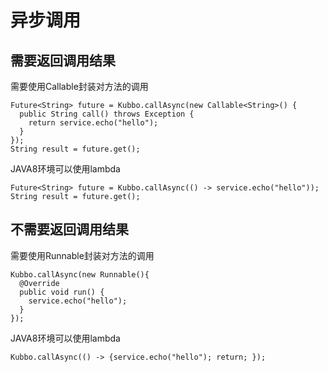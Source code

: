 # 异步调用

## 需要返回调用结果  
需要使用Callable封装对方法的调用
```
Future<String> future = Kubbo.callAsync(new Callable<String>() {
  public String call() throws Exception {
    return service.echo("hello");
  }
});
String result = future.get();
```

JAVA8环境可以使用lambda  
```
Future<String> future = Kubbo.callAsync(() -> service.echo("hello"));
String result = future.get();
```

## 不需要返回调用结果
需要使用Runnable封装对方法的调用
```
Kubbo.callAsync(new Runnable(){
  @Override
  public void run() {
    service.echo("hello");
  }
});
```

JAVA8环境可以使用lambda  
```
Kubbo.callAsync(() -> {service.echo("hello"); return; });
```

